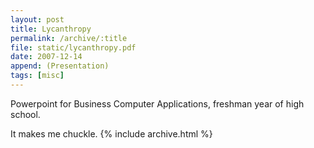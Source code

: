 ```yaml
---
layout: post
title: Lycanthropy
permalink: /archive/:title
file: static/lycanthropy.pdf
date: 2007-12-14
append: (Presentation)
tags: [misc]
---
```

Powerpoint for Business Computer Applications, freshman year of high school.

It makes me chuckle.
{% include archive.html %}

